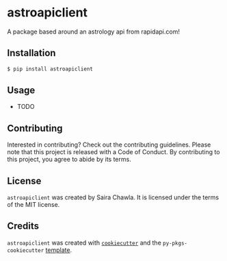 # astroapiclient

A package based around an astrology api from rapidapi.com!

## Installation

```bash
$ pip install astroapiclient
```

## Usage

- TODO

## Contributing

Interested in contributing? Check out the contributing guidelines. Please note that this project is released with a Code of Conduct. By contributing to this project, you agree to abide by its terms.

## License

`astroapiclient` was created by Saira Chawla. It is licensed under the terms of the MIT license.

## Credits

`astroapiclient` was created with [`cookiecutter`](https://cookiecutter.readthedocs.io/en/latest/) and the `py-pkgs-cookiecutter` [template](https://github.com/py-pkgs/py-pkgs-cookiecutter).
